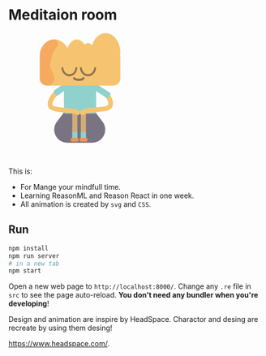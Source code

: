 # Meditaion room

<svg width="281" height="250" viewBox="0 0 281 398" fill="none" xmlns="http://www.w3.org/2000/svg">
<path d="M107.828 227.097C124.234 205.456 156.766 205.456 173.172 227.097L212.316 278.731C232.786 305.732 213.527 344.5 179.644 344.5H101.356C67.4726 344.5 48.2137 305.732 68.6837 278.731L107.828 227.097Z" fill="#7A7482"/>
<rect x="144" y="245" width="16" height="87" rx="4" fill="#F6C471" fill-opacity="0.7"/>
<rect x="117" y="245" width="16" height="87" rx="4" fill="#F6C471" fill-opacity="0.7"/>
<rect x="117" y="311" width="16" height="19" fill="#8ED1CD"/>
<rect x="144" y="311" width="16" height="19" fill="#8ED1CD"/>
<rect x="91" y="155" width="101" height="98" rx="6" fill="#8ED1CD"/>
<path d="M148.5 250.5C161.5 236 229.545 245.541 235.958 229.03C240.621 217.022 234.3 198.508 215.5 186" stroke="#F6C471" stroke-width="15" stroke-linecap="round"/>
<path d="M133.5 250.5C125.5 239.5 54.6876 246 48.5 229.5C43.9999 217.5 53.8316 196.818 71.9707 184.318" stroke="#F6C471" stroke-width="15" stroke-linecap="round"/>
<rect x="104.831" y="149" width="19.1698" height="58.6765" rx="5" transform="rotate(54.9391 104.831 149)" fill="#8ED1CD"/>
<rect x="179" y="174.14" width="19.1698" height="58.6765" rx="5" transform="rotate(-57.3443 179 174.14)" fill="#8ED1CD"/>
<rect x="15" y="54" width="253" height="111" rx="22" fill="#F6C471"/>
<ellipse cx="61" cy="70.5" rx="46" ry="50.5" fill="#F6C471"/>
<ellipse cx="222" cy="60.5" rx="46" ry="60.5" fill="#F6C471"/>
<ellipse cx="131.5" cy="80.5" rx="35.5" ry="60.5" fill="#F6C471"/>
<ellipse cx="166.5" cy="91.5" rx="25.5" ry="60.5" fill="#F6C471"/>
<path d="M130.136 107C131.718 107 133.013 108.285 132.878 109.86C132.311 116.501 129.781 122.746 125.678 127.506C120.989 132.945 114.63 136 108 136C101.37 136 95.0107 132.945 90.3223 127.506C86.2188 122.746 83.6891 116.501 83.1218 109.86C82.9872 108.285 84.2822 107 85.8638 107V107C87.4455 107 88.7111 108.286 88.8858 109.858C89.4274 114.733 91.3439 119.295 94.3724 122.808C97.9867 127.001 102.889 129.356 108 129.356C113.111 129.356 118.013 127.001 121.628 122.808C124.656 119.295 126.573 114.733 127.114 109.858C127.289 108.286 128.555 107 130.136 107V107Z" fill="#434040" fill-opacity="0.6"/>
<path d="M189.079 107C190.692 107 192.014 108.31 191.871 109.917C191.282 116.537 188.705 122.76 184.531 127.506C179.749 132.945 173.263 136 166.5 136C159.737 136 153.251 132.945 148.469 127.506C144.295 122.76 141.718 116.537 141.129 109.917C140.986 108.31 142.308 107 143.921 107V107C145.534 107 146.825 108.312 147.01 109.915C147.571 114.768 149.523 119.309 152.6 122.808C156.286 127.001 161.286 129.356 166.5 129.356C171.714 129.356 176.714 127.001 180.4 122.808C183.477 119.309 185.429 114.768 185.99 109.915C186.175 108.312 187.466 107 189.079 107V107Z" fill="#434040" fill-opacity="0.6"/>
<path d="M152 142C150.619 144.451 145.508 147 137.5 147C129.492 147 123.921 143.765 123 142" stroke="#434040" stroke-opacity="0.6" stroke-width="7" stroke-linecap="round"/>
<path d="M17.1656 54.9376C17.7731 52.0099 18.9709 49.2368 20.686 46.7877L28.6695 35.387C29.548 34.1324 30.5552 32.973 31.6745 31.9277L35.0089 28.8137C36.6509 27.2803 38.518 26.0074 40.5454 25.0394L43.4483 23.6533C45.0526 22.8873 46.7439 22.3185 48.4851 21.9595L55.5636 20.5V20.5C69.5184 16.6674 79.0956 34.2935 68.2868 43.9161L66.8494 45.1957C65.5105 46.3877 64.4106 47.8235 63.6083 49.4265L56.5487 63.5318C55.8936 64.8407 55.3708 66.2116 54.988 67.6243L47.7908 94.1844C46.5402 98.7997 46.8273 103.697 48.6086 108.134L59.3148 134.804C65.1174 149.259 54.4742 165 38.8984 165H37C24.8497 165 15 155.15 15 143V98.3333V69.3759C15 68.2709 15.0832 67.1675 15.249 66.075L16.3227 59L17.1656 54.9376Z" fill="#F6914E" fill-opacity="0.5"/>
<rect x="112" y="329" width="25" height="12" rx="6" fill="#F6914E"/>
<rect x="140" y="329" width="25" height="12" rx="6" fill="#F6914E"/>
</svg>

This is:

- For Mange your mindfull time.
- Learning ReasonML and Reason React in one week.
- All animation is created by `svg` and `CSS`.

## Run

```sh
npm install
npm run server
# in a new tab
npm start
```

Open a new web page to `http://localhost:8000/`. Change any `.re` file in `src` to see the page auto-reload. **You don't need any bundler when you're developing**!

Design and animation are inspire by HeadSpace.
Charactor and desing are recreate by using them desing!

https://www.headspace.com/.
